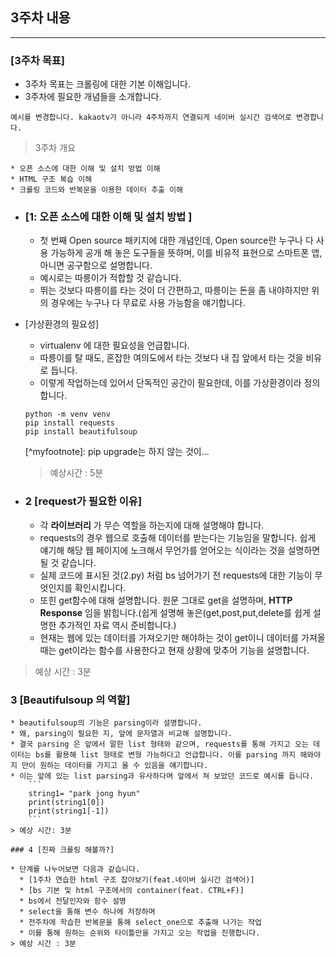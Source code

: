 ## 3주차 내용

-----
### [3주차 목표]
* 3주차 목표는 크롤링에 대한 기본 이해입니다.
* 3주차에 필요한 개념들을 소개합니다.

```
예시를 변경합니다. kakaotv가 아니라 4주차까지 연결되게 네이버 실시간 검색어로 변경합니다.
```
> 3주차 개요

    * 오픈 소스에 대한 이해 및 설치 방법 이해
    * HTML 구조 복습 이해
    * 크롤링 코드와 반복문을 이용한 데이터 추출 이해
  
  * ### [1: 오픈 소스에 대한 이해 및 설치 방법 ]
    * 첫 번째 Open source 패키지에 대한 개념인데, Open source란 누구나 다 사용 가능하게 공개 해 놓은 도구들을 뜻하며, 이를 비유적 표현으로 스마트폰 앱, 아니면 공구함으로 설명합니다.
    * 예시로는 따릉이가 적합할 것 같습니다.
    * 뛰는 것보다 따릉이를 타는 것이 더 간편하고, 따릉이는 돈을 좀 내야하지만 위의 경우에는 누구나 다 무료로 사용 가능함을 얘기합니다.
  * [가상환경의 필요성]
    * virtualenv 에 대한 필요성을 언급합니다.
    * 따릉이를 탈 때도, 혼잡한 여의도에서 타는 것보다 내 집 앞에서 타는 것을 비유로 듭니다.
    * 이렇게 작업하는데 있어서 단독적인 공간이 필요한데, 이를 가상환경이라 정의합니다.

    ```
    python -m venv venv
    pip install requests
    pip install beautifulsoup
    ```
    [\^myfootnote]: pip upgrade는 하지 않는 것이...

    > 예상시간 : 5분
  
  * ### 2 [request가 필요한 이유]
    * 각 **라이브러리** 가 무슨 역할을 하는지에 대해 설명해야 합니다.
    * requests의 경우 웹으로 호출해 데이터를 받는다는 기능임을 말합니다. 쉽게 얘기해 해당 웹 페이지에 노크해서 무언가를 얻어오는 식이라는 것을 설명하면 될 것 같습니다.
    * 실제 코드에 표시된 것(2.py) 처럼 bs 넘어가기 전 requests에 대한 기능이 무엇인지를 확인시킵니다.
    * 또힌 get함수에 대해 설명합니다. 원문 그대로 get을 설명하며, **HTTP Response** 임을 밝힙니다.(쉽게 설명해 놓은(get,post,put,delete를 쉽게 설명한 추가적인 자료 역시 준비합니다.) 
    * 현재는 웹에 있는 데이터를 가져오기만 해야하는 것이 get이니  데이터를 가져올 때는 get이라는 함수를 사용한다고 현재 상황에 맞추어 기능을 설명합니다.
  
  > 예상 시간 : 3분
  
  ### 3 [Beautifulsoup 의 역할]

    * beautifulsoup의 기능은 parsing이라 설명합니다.
    * 왜, parsing이 필요한 지, 앞에 문자열과 비교해 설명합니다. 
    * 결국 parsing 은 앞에서 말한 list 형태와 같으며, requests를 통해 가지고 오는 데이터는 bs를 활용해 list 형태로 변형 가능하다고 언급합니다. 이를 parsing 까지 해와야지 만이 원하는 데이터를 가지고 올 수 있음을 얘기합니다.
    * 이는 앞에 있는 list parsing과 유사하다며 앞에서 쳐 보았던 코드로 예시를 듭니다.
        ```
        string1= "park jong hyun"
        print(string1[0])
        print(string1[-1])
        ```
    > 예상 시간: 3분

    ### 4 [진짜 크롤링 해볼까?]

    * 단계를 나누어보면 다음과 같습니다.
      * [1주차 연습한 html 구조 잡아보기(feat.네이버 실시간 검색어)]
      * [bs 기본 및 html 구조에서의 container(feat. CTRL+F)]
      * bs에서 전달인자와 함수 설명
      * select을 통해 변수 하나에 저장하며
      * 전주차에 학습한 반복문을 통해 select_one으로 추출해 나가는 작업
      * 이를 통해 원하는 순위와 타이틀만을 가지고 오는 작업을 진행합니다.
    > 예상 시간 : 3분 